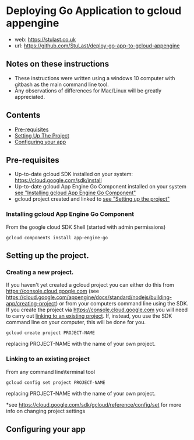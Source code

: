 
# Deploying Go Application to gcloud appengine

- web: https://stulast.co.uk
- url: https://github.com/StuLast/deploy-go-app-to-gcloud-appengine

## Notes on these instructions

- These instructions were written using a windows 10 computer with gitbash as the main command line tool.
- Any observations of differences for Mac/Linux will be greatly appreciated.

## Contents

- [Pre-requisites](pre-requisites)
- [Setting Up The Project](setting-up-the-project)
- [Configuring your app](configuring-your-app)

## Pre-requisites
-  Up-to-date gcloud SDK installed on your system:  https://cloud.google.com/sdk/install
-  Up-to-date gcloud App Engine Go Component installed on your system  [see "Installing gcloud App Engine Go Component"](Installing-gcloud-App-Engine-Go-Component) 
-  gcloud project created and linked to [see "Setting up the project"](setting-up-the-project)

### Installing gcloud App Engine Go Component

From the google cloud SDK Shell (started with admin permissions)

``` gcloud components install app-engine-go ```

## Setting up the project.

### Creating a new project.

If you haven't yet created a gcloud project you can either do this from https://console.cloud.google.com  (see https://cloud.google.com/appengine/docs/standard/nodejs/building-app/creating-project) or from your computers command line using the SDK.  If you create the project via https://console.cloud.google.com you will need to carry out [linking to an existing project](linking-to-an-existing-project). If, instead, you use the SDK command line on your computer, this will be done for you.

```gcloud create project PROJECT-NAME```

replacing PROJECT-NAME with the name of your own project.

### Linking to an existing project

From any command line\terminal tool

```gcloud config set project PROJECT-NAME```

replacing PROJECT-NAME with the name of your own project.

*see https://cloud.google.com/sdk/gcloud/reference/config/set for more info on changing project settings

## Configuring your app

